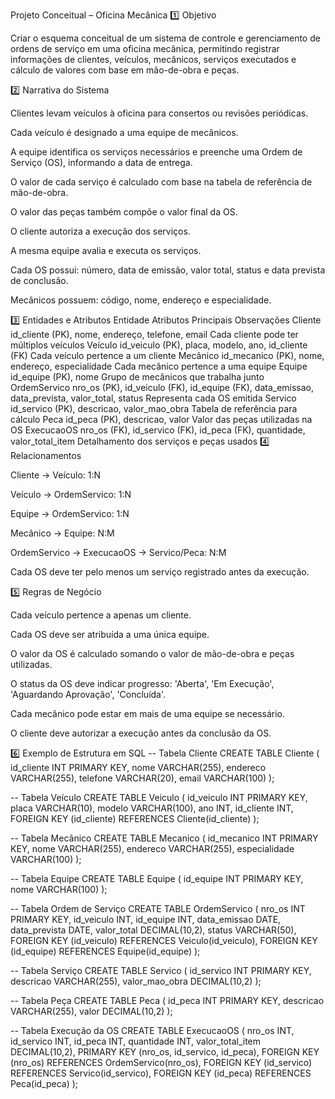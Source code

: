 Projeto Conceitual – Oficina Mecânica
1️⃣ Objetivo

Criar o esquema conceitual de um sistema de controle e gerenciamento de ordens de serviço em uma oficina mecânica, permitindo registrar informações de clientes, veículos, mecânicos, serviços executados e cálculo de valores com base em mão-de-obra e peças.

2️⃣ Narrativa do Sistema

Clientes levam veículos à oficina para consertos ou revisões periódicas.

Cada veículo é designado a uma equipe de mecânicos.

A equipe identifica os serviços necessários e preenche uma Ordem de Serviço (OS), informando a data de entrega.

O valor de cada serviço é calculado com base na tabela de referência de mão-de-obra.

O valor das peças também compõe o valor final da OS.

O cliente autoriza a execução dos serviços.

A mesma equipe avalia e executa os serviços.

Cada OS possui: número, data de emissão, valor total, status e data prevista de conclusão.

Mecânicos possuem: código, nome, endereço e especialidade.

3️⃣ Entidades e Atributos
Entidade	Atributos Principais	Observações
Cliente	id_cliente (PK), nome, endereço, telefone, email	Cada cliente pode ter múltiplos veículos
Veículo	id_veiculo (PK), placa, modelo, ano, id_cliente (FK)	Cada veículo pertence a um cliente
Mecânico	id_mecanico (PK), nome, endereço, especialidade	Cada mecânico pertence a uma equipe
Equipe	id_equipe (PK), nome	Grupo de mecânicos que trabalha junto
OrdemServico	nro_os (PK), id_veiculo (FK), id_equipe (FK), data_emissao, data_prevista, valor_total, status	Representa cada OS emitida
Servico	id_servico (PK), descricao, valor_mao_obra	Tabela de referência para cálculo
Peca	id_peca (PK), descricao, valor	Valor das peças utilizadas na OS
ExecucaoOS	nro_os (FK), id_servico (FK), id_peca (FK), quantidade, valor_total_item	Detalhamento dos serviços e peças usados
4️⃣ Relacionamentos

Cliente → Veículo: 1:N

Veículo → OrdemServico: 1:N

Equipe → OrdemServico: 1:N

Mecânico → Equipe: N:M

OrdemServico → ExecucaoOS → Servico/Peca: N:M

Cada OS deve ter pelo menos um serviço registrado antes da execução.

5️⃣ Regras de Negócio

Cada veículo pertence a apenas um cliente.

Cada OS deve ser atribuída a uma única equipe.

O valor da OS é calculado somando o valor de mão-de-obra e peças utilizadas.

O status da OS deve indicar progresso: 'Aberta', 'Em Execução', 'Aguardando Aprovação', 'Concluída'.

Cada mecânico pode estar em mais de uma equipe se necessário.

O cliente deve autorizar a execução antes da conclusão da OS.

6️⃣ Exemplo de Estrutura em SQL
-- Tabela Cliente
CREATE TABLE Cliente (
    id_cliente INT PRIMARY KEY,
    nome VARCHAR(255),
    endereco VARCHAR(255),
    telefone VARCHAR(20),
    email VARCHAR(100)
);

-- Tabela Veículo
CREATE TABLE Veiculo (
    id_veiculo INT PRIMARY KEY,
    placa VARCHAR(10),
    modelo VARCHAR(100),
    ano INT,
    id_cliente INT,
    FOREIGN KEY (id_cliente) REFERENCES Cliente(id_cliente)
);

-- Tabela Mecânico
CREATE TABLE Mecanico (
    id_mecanico INT PRIMARY KEY,
    nome VARCHAR(255),
    endereco VARCHAR(255),
    especialidade VARCHAR(100)
);

-- Tabela Equipe
CREATE TABLE Equipe (
    id_equipe INT PRIMARY KEY,
    nome VARCHAR(100)
);

-- Tabela Ordem de Serviço
CREATE TABLE OrdemServico (
    nro_os INT PRIMARY KEY,
    id_veiculo INT,
    id_equipe INT,
    data_emissao DATE,
    data_prevista DATE,
    valor_total DECIMAL(10,2),
    status VARCHAR(50),
    FOREIGN KEY (id_veiculo) REFERENCES Veiculo(id_veiculo),
    FOREIGN KEY (id_equipe) REFERENCES Equipe(id_equipe)
);

-- Tabela Serviço
CREATE TABLE Servico (
    id_servico INT PRIMARY KEY,
    descricao VARCHAR(255),
    valor_mao_obra DECIMAL(10,2)
);

-- Tabela Peça
CREATE TABLE Peca (
    id_peca INT PRIMARY KEY,
    descricao VARCHAR(255),
    valor DECIMAL(10,2)
);

-- Tabela Execução da OS
CREATE TABLE ExecucaoOS (
    nro_os INT,
    id_servico INT,
    id_peca INT,
    quantidade INT,
    valor_total_item DECIMAL(10,2),
    PRIMARY KEY (nro_os, id_servico, id_peca),
    FOREIGN KEY (nro_os) REFERENCES OrdemServico(nro_os),
    FOREIGN KEY (id_servico) REFERENCES Servico(id_servico),
    FOREIGN KEY (id_peca) REFERENCES Peca(id_peca)
);
